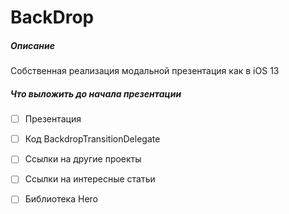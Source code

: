 # BackDrop

##### Описание
Собственная реализация модальной презентация как в iOS 13

##### Что выложить до начала презентации

- [ ] Презентация
- [ ] Код BackdropTransitionDelegate
- [ ] Ссылки на другие проекты
- [ ] Ссылки на интересные статьи
- [ ] Библиотека Hero
 
